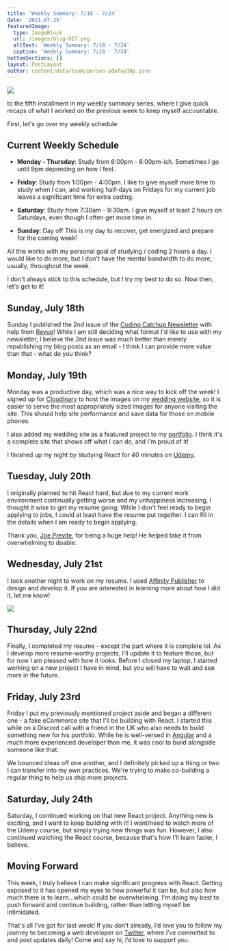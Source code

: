 ```yaml
---
title: 'Weekly Summary: 7/18 - 7/24'
date: '2021-07-25'
featuredImage:
  type: ImageBlock
  url: /images/blog-027.png
  altText: 'Weekly Summary: 7/18 - 7/24'
  caption: 'Weekly Summary: 7/18 - 7/24'
bottomSections: []
layout: PostLayout
author: content/data/team/person-p8afuy38p.json
---
```

![](/images/blog-027-3e51e7b3.png)

 to the fifth installment in my weekly summary series, where I give quick recaps of what I worked on the previous week to keep myself accountable.

First, let's go over my weekly schedule:

## Current Weekly Schedule

*   **Monday - Thursday**: Study from 6:00pm - 8:00pm-ish. Sometimes I go until 9pm depending on how I feel.

*   **Friday**: Study from 1:00pm - 4:00pm. I like to give myself more time to study when I can, and working half-days on Fridays for my current job leaves a significant time for extra coding.

*   **Saturday**: Study from 7:30am - 9:30am. I give myself at least 2 hours on Saturdays, even though I often get more time in.

*   **Sunday**: Day off This is my day to recover, get energized and prepare for the coming week!

All this works with my personal goal of studying / coding 2 hours a day. I would like to do more, but I don't have the mental bandwidth to do more, usually, throughout the week.

I don't always stick to this schedule, but I try my best to do so. Now then, let's get to it!

## Sunday, July 18th

Sunday I published the 2nd issue of the [Coding Catchup Newsletter](https://www.getrevue.co/profile/theryanfurrer/issues/coding-catchup-issue-2-693885) with help from [Revue](https://www.getrevue.co/)! While I am still deciding what format I'd like to use with my newsletter, I believe the 2nd issue was much better than merely republishing my blog posts as an email - I think I can provide more value than that - what do you think?

## Monday, July 19th

Monday was a productive day, which was a nice way to kick off the week! I signed up for [Cloudinary](https://cloudinary.com/) to host the images on my [wedding website](https://furrever.wedding/), so it is easier to serve the most appropriately sized images for anyone visiting the site. This should help site performance and save data for those on mobile phones.

I also added my wedding site as a featured project to my [portfolio](https://theryanfurrer.dev/#projects). I think it's a complete site that shows off what I can do, and I'm proud of it!

I finished up my night by studying React for 40 minutes on [Udemy](https://www.udemy.com/course/react-redux/?utm_source=adwords\&utm_medium=udemyads\&utm_campaign=React_v.PROF_la.EN_cc.US_ti.7450\&utm_content=deal4584\&utm_term=\_.\_ag\_79286082406\_.\_ad\_532133511517\_.\_kw\_\_.\_de_c\_.\_dm\_\_.\_pl\_\_.\_ti_dsa-774930034049\_.\_li\_9004513\_.\_pd\_\_.\_\&matchtype=b\&gclid=Cj0KCQjwl_SHBhCQARIsAFIFRVWCGPE14FkrzGOZX8uKX5oB5C\_5RNlqElpY1QH08j-jzV9Ti2CUd-EaAu72EALw_wcB).

## Tuesday, July 20th

I originally planned to hit React hard, but due to my current work environment continually getting worse and my unhappiness increasing, I thought it wise to get my resume going. While I don't feel ready to begin applying to jobs, I could at least have the resume put together. I can fill in the details when I am ready to begin applying.

Thank you, [Joe Previte](https://twitter.com/jsjoeio), for being a huge help! He helped take it from overwhelming to doable.

## Wednesday, July 21st

I took another night to work on my resume. I used [Affinity Publisher](https://affinity.serif.com/en-us/publisher/) to design and develop it. If you are interested in learning more about how I did it, let me know!

![](/images/blog-027\_01.jpeg)

## Thursday, July 22nd

Finally, I completed my resume - except the part where it is complete lol. As I develop more resume-worthy projects, I'll update it to feature those, but for now I am pleased with how it looks. Before I closed my laptop, I started working on a new project I have in mind, but you will have to wait and see more in the future.

## Friday, July 23rd

Friday I put my previously mentioned project aside and began a different one - a fake eCommerce site that I'll be building with React. I started this while on a Discord call with a friend in the UK who also needs to build something new for his portfolio. While he is well-versed in [Angular](https://angularjs.org/) and a much more experienced developer than me, it was cool to build alongside someone like that.

We bounced ideas off one another, and I definitely picked up a thing or two I can transfer into my own practices. We're trying to make co-building a regular thing to help us ship more projects.

## Saturday, July 24th

Saturday, I continued working on that new React project. Anything new is exciting, and I want to keep building with it! I want/need to watch more of the Udemy course, but simply trying new things was fun. However, I also continued watching the React course, because that's how I'll learn faster, I believe.

## Moving Forward

This week, I truly believe I can make significant progress with React. Getting exposed to it has opened my eyes to how powerful it can be, but also how much there is to learn...which could be overwhelming. I'm doing my best to push forward and continue building, rather than letting myself be intimidated.

That's all I've got for last week! If you don’t already, I’d love you to follow my journey to becoming a web developer on [Twitter](https://twitter.com/TheRyanFurrer), where I’ve committed to and post updates daily! Come and say hi, I’d love to support you.
